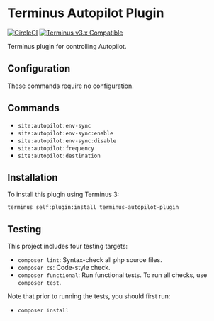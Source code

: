 # Terminus Autopilot Plugin

[![CircleCI](https://circleci.com/gh/pantheon-systems/terminus-autopilot-plugin.svg?style=shield)](https://circleci.com/gh/pantheon-systems/terminus-autopilot-plugin)
[![Terminus v3.x Compatible](https://img.shields.io/badge/terminus-3.x-green.svg)](https://github.com/pantheon-systems/terminus-autopilot-plugin)

Terminus plugin for controlling Autopilot.

## Configuration

These commands require no configuration.

## Commands
* `site:autopilot:env-sync`
* `site:autopilot:env-sync:enable`
* `site:autopilot:env-sync:disable`
* `site:autopilot:frequency`
* `site:autopilot:destination`

## Installation

To install this plugin using Terminus 3:
```
terminus self:plugin:install terminus-autopilot-plugin
```

## Testing
This project includes four testing targets:

* `composer lint`: Syntax-check all php source files.
* `composer cs`: Code-style check.
* `composer functional`: Run functional tests.
To run all checks, use `composer test`.

Note that prior to running the tests, you should first run:
* `composer install`
